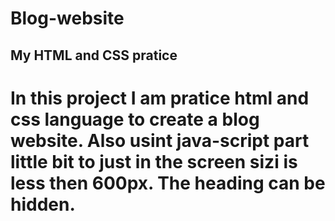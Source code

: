 # **Blog-website**

## My HTML and CSS pratice

# In this project I am pratice html and css language to create a blog website. Also usint java-script part little bit to just in the screen sizi is less then 600px. The heading can be hidden.

